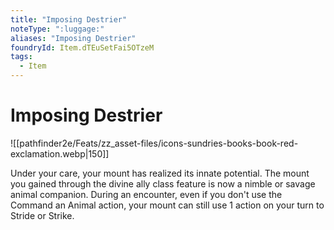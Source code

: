 ```yaml
---
title: "Imposing Destrier"
noteType: ":luggage:"
aliases: "Imposing Destrier"
foundryId: Item.dTEuSetFai5OTzeM
tags:
  - Item
---
```


# Imposing Destrier
![[pathfinder2e/Feats/zz_asset-files/icons-sundries-books-book-red-exclamation.webp|150]]

Under your care, your mount has realized its innate potential. The mount you gained through the divine ally class feature is now a nimble or savage animal companion. During an encounter, even if you don't use the Command an Animal action, your mount can still use 1 action on your turn to Stride or Strike.
